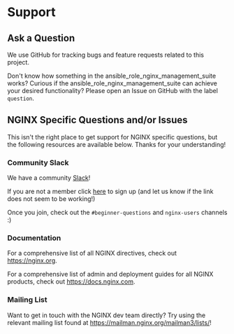 # Support

## Ask a Question

We use GitHub for tracking bugs and feature requests related to this project.

Don't know how something in the ansible_role_nginx_management_suite works? Curious if the ansible_role_nginx_management_suite can achieve your desired functionality? Please open an Issue on GitHub with the label `question`.

## NGINX Specific Questions and/or Issues

This isn't the right place to get support for NGINX specific questions, but the following resources are available below. Thanks for your understanding!

### Community Slack

We have a community [Slack](https://nginxcommunity.slack.com/)!

If you are not a member click [here](https://join.slack.com/t/nginxcommunity/shared_invite/zt-1aaa22w80-~_~wSMNyPxLPLp5xunOC7w) to sign up (and let us know if the link does not seem to be working!)

Once you join, check out the `#beginner-questions` and `nginx-users` channels :)

### Documentation

For a comprehensive list of all NGINX directives, check out <https://nginx.org>.

For a comprehensive list of admin and deployment guides for all NGINX products, check out <https://docs.nginx.com>.

### Mailing List

Want to get in touch with the NGINX dev team directly? Try using the relevant mailing list found at <https://mailman.nginx.org/mailman3/lists/>!
